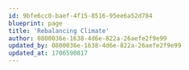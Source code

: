 ```yaml
---
id: 9bfe6cc0-baef-4f15-8516-95ee6a52d784
blueprint: page
title: 'Rebalancing Climate'
author: 0800036e-1638-4d6e-822a-26aefe2f9e99
updated_by: 0800036e-1638-4d6e-822a-26aefe2f9e99
updated_at: 1706590817
---
```

